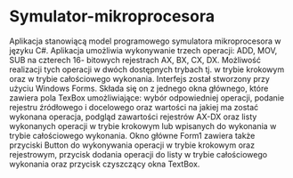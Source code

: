 # Symulator-mikroprocesora
Aplikacja stanowiącą model programowego symulatora mikroprocesora w języku C#. Aplikacja umożliwia wykonywanie trzech operacji: ADD, MOV, SUB na czterech 16- bitowych rejestrach AX, BX, CX, DX. Możliwość realizacji tych operacji w dwóch dostępnych trybach tj. w trybie krokowym oraz w trybie całościowego wykonania.
Interfejs został stworzony przy użyciu Windows Forms.
Składa się on z jednego okna głównego, które zawiera pola TexBox umożliwiające: wybór odpowiedniej operacji, podanie rejestru źródłowego i docelowego oraz wartości na jakiej ma zostać wykonana operacja, podgląd zawartości rejestrów AX-DX oraz listy wykonanych operacji w trybie krokowym lub wpisanych do wykonania w trybie całościowego wykonania.
Okno główne Form1 zawiera także przyciski Button do wykonywania operacji w trybie krokowym oraz rejestrowym, przycisk dodania operacji do listy w trybie całościowego wykonania oraz przycisk czyszczący okna TextBox.
